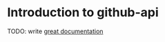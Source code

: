 # Introduction to github-api

TODO: write [great documentation](http://jacobian.org/writing/what-to-write/)
